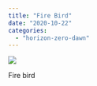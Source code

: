 ```yaml
---
title: "Fire Bird"
date: "2020-10-22"
categories: 
  - "horizon-zero-dawn"
---
```


[![](images/Fire-bird-1024x576.jpg)](http://davidpeach.co.uk/wp-content/uploads/2020/11/Fire-bird-scaled-1.jpg)

Fire bird

